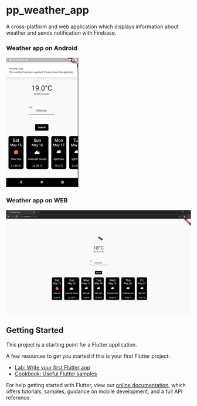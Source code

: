 # pp_weather_app

A cross-platform and web application which displays information about weather and sends notification with Firebase.  

### Weather app on Android 
![Web Image](https://github.com/katzeX/pp-weather-app/blob/master/images/android_with_notifications.png)

### Weather app on WEB
![Android Image](https://github.com/katzeX/pp-weather-app/blob/master/images/web.png)
## Getting Started

This project is a starting point for a Flutter application.

A few resources to get you started if this is your first Flutter project:

- [Lab: Write your first Flutter app](https://flutter.dev/docs/get-started/codelab)
- [Cookbook: Useful Flutter samples](https://flutter.dev/docs/cookbook)

For help getting started with Flutter, view our
[online documentation](https://flutter.dev/docs), which offers tutorials,
samples, guidance on mobile development, and a full API reference.


